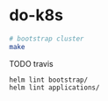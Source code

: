 # do-k8s

```bash
# bootstrap cluster
make
```

TODO travis
```
helm lint bootstrap/
helm lint applications/
```
